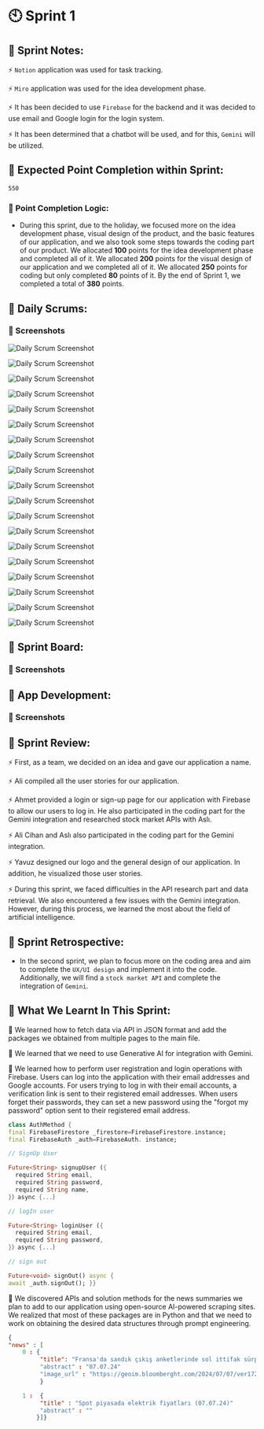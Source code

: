 <html lang="en">
<body>

# 🕙 Sprint 1

## 📒 Sprint Notes:

⚡ `Notion` application was used for task tracking.

⚡ `Miro` application was used for the idea development phase.

⚡ It has been decided to use `Firebase` for the backend and it was decided to use email and Google login for the login system.

⚡ It has been determined that a chatbot will be used, and for this, `Gemini` will be utilized.

## 💯 Expected Point Completion within Sprint:

`550`

### 🧠 Point Completion Logic:

- During this sprint, due to the holiday, we focused more on the idea development phase, visual design of the product, and the basic features of our application, and we also took some steps towards the coding part of our product. We allocated **100** points for the idea development phase and completed all of it. We allocated **200** points for the visual design of our application and we completed all of it. We allocated **250** points for coding but only completed **80** points of it. By the end of Sprint 1, we completed a total of **380** points.

## 🚀 Daily Scrums:

### 📸 Screenshots

![Daily Scrum Screenshot](https://github.com/azaliyasli/BootCampGroup2/blob/main/Readme%20Screenshots%20and%20Logo/Daily%20Scrum%20Screenshots/IMG_4726.PNG)

![Daily Scrum Screenshot](https://github.com/azaliyasli/BootCampGroup2/blob/main/Readme%20Screenshots%20and%20Logo/Daily%20Scrum%20Screenshots/IMG_4727.PNG)

![Daily Scrum Screenshot](https://github.com/azaliyasli/BootCampGroup2/blob/main/Readme%20Screenshots%20and%20Logo/Daily%20Scrum%20Screenshots/IMG_4728.PNG)

![Daily Scrum Screenshot](https://github.com/azaliyasli/BootCampGroup2/blob/main/Readme%20Screenshots%20and%20Logo/Daily%20Scrum%20Screenshots/IMG_4729.PNG)

![Daily Scrum Screenshot](https://github.com/azaliyasli/BootCampGroup2/blob/main/Readme%20Screenshots%20and%20Logo/Daily%20Scrum%20Screenshots/IMG_4730.PNG)

![Daily Scrum Screenshot](https://github.com/azaliyasli/BootCampGroup2/blob/main/Readme%20Screenshots%20and%20Logo/Daily%20Scrum%20Screenshots/IMG_4731.PNG)

![Daily Scrum Screenshot](https://github.com/azaliyasli/BootCampGroup2/blob/main/Readme%20Screenshots%20and%20Logo/Daily%20Scrum%20Screenshots/IMG_4732.PNG)

![Daily Scrum Screenshot](https://github.com/azaliyasli/BootCampGroup2/blob/main/Readme%20Screenshots%20and%20Logo/Daily%20Scrum%20Screenshots/IMG_4733.PNG)

![Daily Scrum Screenshot](https://github.com/azaliyasli/BootCampGroup2/blob/main/Readme%20Screenshots%20and%20Logo/Daily%20Scrum%20Screenshots/IMG_4734.PNG)

![Daily Scrum Screenshot](https://github.com/azaliyasli/BootCampGroup2/blob/main/Readme%20Screenshots%20and%20Logo/Daily%20Scrum%20Screenshots/IMG_4735.PNG)

![Daily Scrum Screenshot](https://github.com/azaliyasli/BootCampGroup2/blob/main/Readme%20Screenshots%20and%20Logo/Daily%20Scrum%20Screenshots/IMG_4736.PNG)

![Daily Scrum Screenshot](https://github.com/azaliyasli/BootCampGroup2/blob/main/Readme%20Screenshots%20and%20Logo/Daily%20Scrum%20Screenshots/IMG_4737.PNG)

![Daily Scrum Screenshot](https://github.com/azaliyasli/BootCampGroup2/blob/main/Readme%20Screenshots%20and%20Logo/Daily%20Scrum%20Screenshots/IMG_4738.PNG)

![Daily Scrum Screenshot](https://github.com/azaliyasli/BootCampGroup2/blob/main/Readme%20Screenshots%20and%20Logo/Daily%20Scrum%20Screenshots/IMG_4739.PNG)

![Daily Scrum Screenshot](https://github.com/azaliyasli/BootCampGroup2/blob/main/Readme%20Screenshots%20and%20Logo/Daily%20Scrum%20Screenshots/IMG-20240707-WA0008.jpg)

![Daily Scrum Screenshot](https://github.com/azaliyasli/BootCampGroup2/blob/main/Readme%20Screenshots%20and%20Logo/Daily%20Scrum%20Screenshots/IMG-20240707-WA0009.jpg)

![Daily Scrum Screenshot](https://github.com/azaliyasli/BootCampGroup2/blob/main/Readme%20Screenshots%20and%20Logo/Daily%20Scrum%20Screenshots/IMG-20240707-WA0010.jpg)

![Daily Scrum Screenshot](https://github.com/azaliyasli/BootCampGroup2/blob/main/Readme%20Screenshots%20and%20Logo/Daily%20Scrum%20Screenshots/IMG-20240707-WA0011.jpg)

![Daily Scrum Screenshot](https://github.com/azaliyasli/BootCampGroup2/blob/main/Readme%20Screenshots%20and%20Logo/Daily%20Scrum%20Screenshots/IMG-20240707-WA0012.jpg)

## 📅 Sprint Board:

### 📸 Screenshots

## 📱 App Development:

### 📸 Screenshots

## 💬 Sprint Review:

⚡ First, as a team, we decided on an idea and gave our application a name.

⚡ Ali compiled all the user stories for our application.

⚡ Ahmet provided a login or sign-up page for our application with Firebase to allow our users to log in. He also participated in the coding part for the Gemini integration and researched stock market APIs with Aslı.

⚡ Ali Cihan and Aslı also participated in the coding part for the Gemini integration.

⚡ Yavuz designed our logo and the general design of our application. In addition, he visualized those user stories.

⚡ During this sprint, we faced difficulties in the API research part and data retrieval. We also encountered a few issues with the Gemini integration. However, during this process, we learned the most about the field of artificial intelligence.

## 🌱 Sprint Retrospective:

- In the second sprint, we plan to focus more on the coding area and aim to complete the `UX/UI design` and implement it into the code. Additionally, we will find a `stock market API` and complete the integration of `Gemini`.

## 👾 What We Learnt In This Sprint:

🚩 We learned how to fetch data via API in JSON format and add the packages we obtained from multiple pages to the main file.

🚩 We learned that we need to use Generative AI for integration with Gemini.

🚩 We learned how to perform user registration and login operations with Firebase. Users can log into the application with their email addresses and Google accounts. For users trying to log in with their email accounts, a verification link is sent to their registered email addresses. When users forget their passwords, they can set a new password using the "forgot my password" option sent to their registered email address.

```dart
class AuthMethod {
final FirebaseFirestore _firestore=FirebaseFirestore.instance;
final FirebaseAuth _auth=FirebaseAuth. instance;

// SignUp User

Future<String> signupUser ({
  required String email,
  required String password,
  required String name,
}）async {...｝

// logIn user

Future<String> loginUser ({
  required String email,
  required String password,
}）async {...｝

// sign out

Future<void> signOut() async {
await _auth.signOut(); }}
```

🚩 We discovered APIs and solution methods for the news summaries we plan to add to our application using open-source AI-powered scraping sites. We realized that most of these packages are in Python and that we need to work on obtaining the desired data structures through prompt engineering.

```json
{
"news" : [
    0 : {
         "title": "Fransa'da sandık çıkış anketlerinde sol ittifak sürprizi"
         "abstract" : "07.07.24"
         "image_url" : "https://geoim.bloomberght.com/2024/07/07/ver1720377827/2356030_620x349.jpg"
         }

    1 :  {
         "title" : "Spot piyasada elektrik fiyatları (07.07.24)"
         "abstract" : ""
        }]}
```

</body>
</html>
